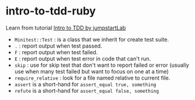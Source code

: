 # intro-to-tdd-ruby

Learn from tutorial [Intro to TDD by jumpstartLab](http://tutorials.jumpstartlab.com/topics/testing/intro-to-tdd.html)

- `Minitest::Test` : is a class that we inherit for create test suite.
- `.` : report output when test passed.
- `F` : report output when test failed.
- `E` : report output when test error in code that can't run.
- `skip` : use for skip test that don't want to report failed or error (usually use when many test failed but want to focus on one at a time)
- `require_relative` : look for a file named relative to current file.
- `assert` is a short-hand for `assert_equal true, something`
- `refute` is a short-hand for `assert_equal false, something`